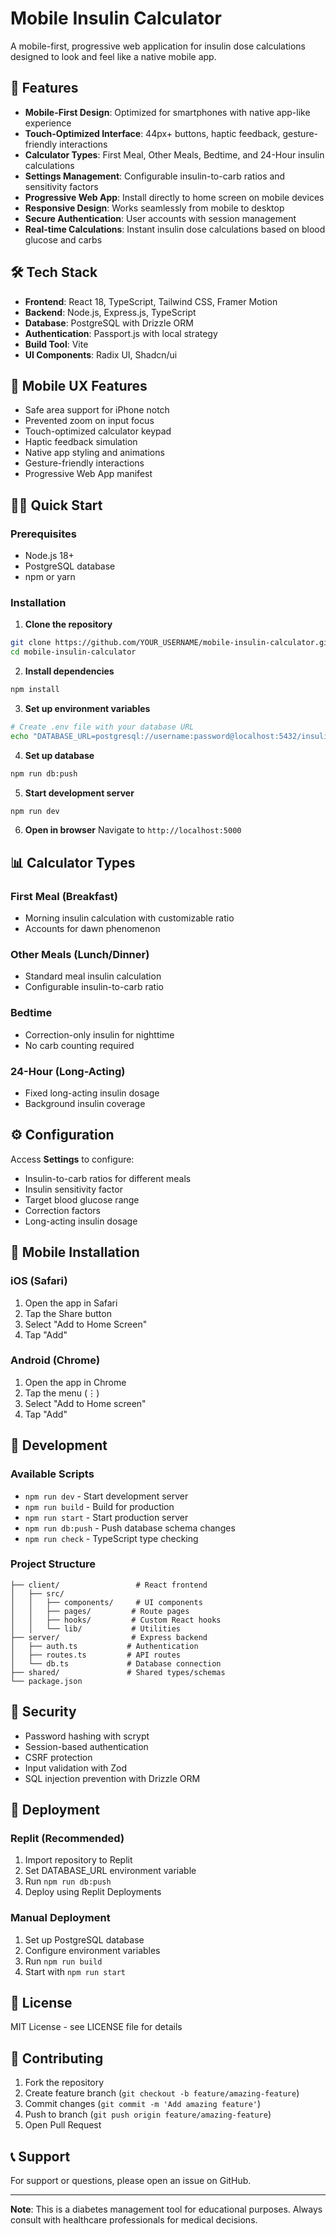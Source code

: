 # Mobile Insulin Calculator

A mobile-first, progressive web application for insulin dose calculations designed to look and feel like a native mobile app.

## 🚀 Features

- **Mobile-First Design**: Optimized for smartphones with native app-like experience
- **Touch-Optimized Interface**: 44px+ buttons, haptic feedback, gesture-friendly interactions
- **Calculator Types**: First Meal, Other Meals, Bedtime, and 24-Hour insulin calculations
- **Settings Management**: Configurable insulin-to-carb ratios and sensitivity factors
- **Progressive Web App**: Install directly to home screen on mobile devices
- **Responsive Design**: Works seamlessly from mobile to desktop
- **Secure Authentication**: User accounts with session management
- **Real-time Calculations**: Instant insulin dose calculations based on blood glucose and carbs

## 🛠 Tech Stack

- **Frontend**: React 18, TypeScript, Tailwind CSS, Framer Motion
- **Backend**: Node.js, Express.js, TypeScript
- **Database**: PostgreSQL with Drizzle ORM
- **Authentication**: Passport.js with local strategy
- **Build Tool**: Vite
- **UI Components**: Radix UI, Shadcn/ui

## 📱 Mobile UX Features

- Safe area support for iPhone notch
- Prevented zoom on input focus
- Touch-optimized calculator keypad
- Haptic feedback simulation
- Native app styling and animations
- Gesture-friendly interactions
- Progressive Web App manifest

## 🏃‍♂️ Quick Start

### Prerequisites

- Node.js 18+ 
- PostgreSQL database
- npm or yarn

### Installation

1. **Clone the repository**
```bash
git clone https://github.com/YOUR_USERNAME/mobile-insulin-calculator.git
cd mobile-insulin-calculator
```

2. **Install dependencies**
```bash
npm install
```

3. **Set up environment variables**
```bash
# Create .env file with your database URL
echo "DATABASE_URL=postgresql://username:password@localhost:5432/insulin_calculator" > .env
```

4. **Set up database**
```bash
npm run db:push
```

5. **Start development server**
```bash
npm run dev
```

6. **Open in browser**
Navigate to `http://localhost:5000`

## 📊 Calculator Types

### First Meal (Breakfast)
- Morning insulin calculation with customizable ratio
- Accounts for dawn phenomenon

### Other Meals (Lunch/Dinner)  
- Standard meal insulin calculation
- Configurable insulin-to-carb ratio

### Bedtime
- Correction-only insulin for nighttime
- No carb counting required

### 24-Hour (Long-Acting)
- Fixed long-acting insulin dosage
- Background insulin coverage

## ⚙️ Configuration

Access **Settings** to configure:
- Insulin-to-carb ratios for different meals
- Insulin sensitivity factor
- Target blood glucose range
- Correction factors
- Long-acting insulin dosage

## 📱 Mobile Installation

### iOS (Safari)
1. Open the app in Safari
2. Tap the Share button
3. Select "Add to Home Screen"
4. Tap "Add"

### Android (Chrome)
1. Open the app in Chrome
2. Tap the menu (⋮)
3. Select "Add to Home screen"
4. Tap "Add"

## 🔧 Development

### Available Scripts

- `npm run dev` - Start development server
- `npm run build` - Build for production
- `npm run start` - Start production server
- `npm run db:push` - Push database schema changes
- `npm run check` - TypeScript type checking

### Project Structure

```
├── client/                 # React frontend
│   ├── src/
│   │   ├── components/     # UI components
│   │   ├── pages/         # Route pages
│   │   ├── hooks/         # Custom React hooks
│   │   └── lib/           # Utilities
├── server/                # Express backend
│   ├── auth.ts           # Authentication
│   ├── routes.ts         # API routes
│   └── db.ts             # Database connection
├── shared/               # Shared types/schemas
└── package.json
```

## 🔐 Security

- Password hashing with scrypt
- Session-based authentication
- CSRF protection
- Input validation with Zod
- SQL injection prevention with Drizzle ORM

## 🚀 Deployment

### Replit (Recommended)
1. Import repository to Replit
2. Set DATABASE_URL environment variable
3. Run `npm run db:push`
4. Deploy using Replit Deployments

### Manual Deployment
1. Set up PostgreSQL database
2. Configure environment variables
3. Run `npm run build`
4. Start with `npm run start`

## 📄 License

MIT License - see LICENSE file for details

## 🤝 Contributing

1. Fork the repository
2. Create feature branch (`git checkout -b feature/amazing-feature`)
3. Commit changes (`git commit -m 'Add amazing feature'`)
4. Push to branch (`git push origin feature/amazing-feature`)
5. Open Pull Request

## 📞 Support

For support or questions, please open an issue on GitHub.

---

**Note**: This is a diabetes management tool for educational purposes. Always consult with healthcare professionals for medical decisions.